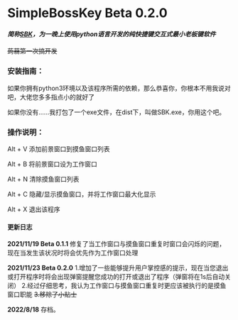 # SimpleBossKey  Beta 0.2.0

#### *简称[SBK](https://github.com/wza123/SimpleBossKey)，为一晚上使用python语言开发的纯快捷键交互式最小老板键软件*

~~蒟蒻第一次搞开发~~

### 安装指南：

如果你拥有python3环境以及该程序所需的依赖，那么恭喜你，你根本不用我说对吧，大佬您多多指点小的就好了

如果你没有......我打包了一个exe文件，在dist下，叫做SBK.exe，你用这个吧。

### 操作说明：

Alt + V 添加前景窗口到摸鱼窗口列表

Alt + B 将前景窗口设为工作窗口

Alt + N 清除摸鱼窗口列表

Alt + C 隐藏/显示摸鱼窗口，并将工作窗口最大化显示

Alt + X 退出该程序

#### 更新日志

**2021/11/19 Beta 0.1.1** 修复了当工作窗口与摸鱼窗口重复时窗口会闪烁的问题，现在当发生该状况时将会优先作为工作窗口处理

**2021/11/23 Beta 0.2.0** 1.增加了一些能够提升用户掌控感的提示，现在当您退出或打开程序时将会出现弹窗提醒您成功的打开或退出了程序（弹窗将在1s后自动关闭） 2.经过仔细思考，我认为工作窗口与摸鱼窗口重复时更应该被执行的是摸鱼窗口职能 ~~3.移除了小贴士~~

**2022/8/18** 存档。
